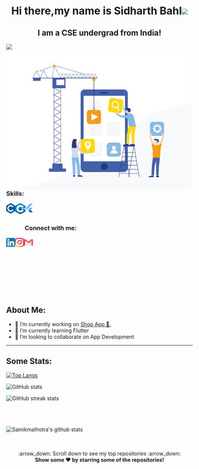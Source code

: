 <h1 align="center">Hi there,my name is Sidharth Bahl<img src="https://raw.githubusercontent.com/MartinHeinz/MartinHeinz/master/wave.gif" width="30px"></h1>
<h2 align="center">I am a CSE undergrad from India!</h2><img src="https://komarev.com/ghpvc/?username=sidB67" />
<br>
  <img align="left" alt="GIF" src="./Media/animation4.gif" width="500"> 


<h3>Skills: </h3>

<img align="left" title="C" alt="C" height="28px" src="./logos/c_colored.png" />
<img align="left" title="C++" alt="C++" height="30px" src="./logos/cpp_coloured.png" />
<img align="left" title="FLUTTER" alt="FLUTTER" height="26px" src="./logos/flutter_logo.svg" />
 


<br>
<br>
<h3 style="left: 50px; position:relative;">Connect with me:</h3> 

<a href="https://www.linkedin.com/in/sidharthbahl/"><img align="left" title="LinkedIn - Sidharth Bahl" alt="LinkedIn" height="24px" src="./logos/linkedin_coloured.png" /></a>
<a href="https://www.instagram.com/sid_bahl2002/"><img align="left" title="Instagram - Sidharth Bahl" alt="Instagram" height="24px" src="./logos/instagram_coloured.png" /></a>
<a href="mailto:sidbahl67@gmail.com"><img align="left" title="Mail - Sidharth Bahl" alt="Mail" height="24px" src="./logos/gmail_coloured.png" /></a>

<br>
<br>
<br>
<br>
<br>
<br>
<br>
<br>
<br>
<h2>About Me:</h2>

- 🔭 I’m currently working on <a href="https://github.com/sidB67/shop_app">Shop App 🤝.</a> 
- 🌱 I’m currently learning Flutter 
- 👯 I’m looking to collaborate on App Development 

---



## Some Stats:

[![Top Langs](https://github-readme-stats.vercel.app/api/top-langs/?username=sidB67)](https://github.com/anuraghazra/github-readme-stats)

![GitHub stats](https://github-readme-stats.vercel.app/api?username=sidB67&show_icons=true)  


![GitHub streak stats](https://github-readme-streak-stats.herokuapp.com/?user=sidB67)  




<br>
<br>
<br>
 <img width="1500" height="auto" align="center" alt="Samikmalhotra's github stats" 
         src="https://github-profile-trophy.vercel.app/?username=Samikmalhotra&row=1&column=7&theme=darkhub&margin-w=15e" />
<p align="center">
 <br>
  <br>
    :arrow_down: Scroll down to see my top repositories :arrow_down:
    <br>
    <b>
      Show some ❤️ by starring some of the repositories!
    </b>
</p>
